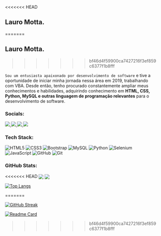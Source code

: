 <<<<<<< HEAD
## Lauro Motta. 
=======
## Lauro Motta.
>>>>>>> bf46d4f59900ca7427216f3ef859c6377f1b8fff
<!-- <img src="https://i.postimg.cc/TP8KRR1T/Motta-program-on-computer-cool-colourful-animation-character-co-ba6a04ec-1cb1-46c8-abfc-8b8f9b806afb.png" width="50px"  height="50px"/> -->

  `Sou um entusiasta apaixonado por desenvolvimento de software` e tive a oportunidade de iniciar minha jornada nessa área em 2019, trabalhando com VBA. Desde então, tenho procurado constantemente ampliar meus conhecimentos e habilidades, adquirindo conhecimento em __HTML, CSS, Python, MySQL e outras linguagem de programação relevantes__ para o desenvolvimento de software.


### Socials:

<a href= 'https://www.linkedin.com/in/lauromotta'>
  <img src="https://img.shields.io/badge/linkedin-%230077B5.svg?style=for-the-badge&logo=linkedin&logoColor=white">
</a>


<a href= 'mailto:lauropmotta@gmail.com'>
  
  <img src="https://img.shields.io/badge/Gmail-D14836?style=for-the-badge&logo=gmail&logoColor=white">
</a>


<a href= 'https://www.instagram.com/lauromotta/'>
  <img src="https://img.shields.io/badge/Instagram-%23E4405F.svg?style=for-the-badge&logo=Instagram&logoColor=white">
</a>

<a href= 'https://wa.me/5521987189591'>
  <img src="https://img.shields.io/badge/WhatsApp-25D366?style=for-the-badge&logo=whatsapp&logoColor=white">
</a>


### Tech Stack:


<!-- <img src="https://img2.gratispng.com/20180802/tpl/kisspng-logo-html5-brand-clip-art-%E6%9D%89-%E5%B1%B1-%E8%89%AF-%E9%9B%84-5b62be01b565d5.334247781533197825743.jpg" width="10%">
<img src="https://img.favpng.com/14/24/13/css3-cascading-style-sheets-logo-html-markup-language-png-favpng-Tz7AH52MR4DVA6tRKXjDuWuYs.jpg" width="10%"> -->
![HTML5](https://img.shields.io/badge/html5-%23E34F26.svg?style=for-the-badge&logo=html5&logoColor=white) 
![CSS3](https://img.shields.io/badge/css3-%231572B6.svg?style=for-the-badge&logo=css3&logoColor=white) 
![Bootstrap](https://img.shields.io/badge/bootstrap-%23563D7C.svg?style=for-the-badge&logo=bootstrap&logoColor=white)
![MySQL](https://img.shields.io/badge/mysql-%23000000.svg?style=for-the-badge&logo=mysql&logoColor=white)
![Python](https://img.shields.io/badge/python-3670A0?style=for-the-badge&logo=python&logoColor=ffdd54)
![Selenium](https://img.shields.io/badge/-selenium-%43B02A?style=for-the-badge&logo=selenium&logoColor=white)
![JavaScript](https://img.shields.io/badge/javascript-%23323330.svg?style=for-the-badge&logo=javascript&logoColor=%23F7DF1E)
![GitHub](https://img.shields.io/badge/github-%23121011.svg?style=for-the-badge&logo=github&logoColor=white)
![Git](https://img.shields.io/badge/git-%23F05033.svg?style=for-the-badge&logo=git&logoColor=white)

### GitHub Stats:
<p>
<<<<<<< HEAD
<img src="https://github-readme-streak-stats.herokuapp.com/?user=lauromotta&theme=blue-green&show_icons=true" align="center">
<img src="https://github-readme-stats.vercel.app/api?username=lauromotta&theme=blue-green&show_icons=true&include_all_commits=false&count_private=false" align="center">


[![Top Langs](https://github-readme-stats.vercel.app/api/top-langs/?username=lauromotta&theme=blue-green&langs_count=10)](https://github.com/lauromotta)
</p>
=======
<!-- <img src="https://github-readme-streak-stats.herokuapp.com/?user=lauromotta&theme=blue-green&show_icons=true" align="center"> -->
  

<!-- <img src="https://github-readme-stats.vercel.app/api?username=lauromotta&theme=blue-green&show_icons=true&include_all_commits=false&count_private=false" align="center"> -->

[![GitHub Streak](https://github-readme-streak-stats.herokuapp.com?user=lauromotta&theme=transparent&border_radius=4&locale=pt_BR&mode=weekly&exclude_days=Sun%2CMon%2CTue%2CWed%2CThu%2CFri%2CSat)](https://git.io/streak-stats)
  
[![Readme Card](https://github-readme-stats.vercel.app/api/pin/?username=lauromotta&repo=github-readme-stats)](https://github.com/anuraghazra/github-readme-stats)
<!-- [![Top Langs](https://github-readme-stats.vercel.app/api/top-langs/?username=lauromotta&layout=compact&theme=radical)](https://github.com/anuraghazra/github-readme-stats)  -->
<!-- [![Harlok's wakatime stats](https://github-readme-stats.vercel.app/api/wakatime?username=lauromotta)](https://github.com/lauromotta) -->
<!-- [![Top Langs](https://github-readme-stats.vercel.app/api/top-langs/?username=lauromotta&theme=blue-green&langs_count=10)](https://github.com/lauromotta) -->
</p>

<!-- <p>
<img src="https://github-readme-stats.vercel.app/api/top-langs/?username=lauromotta&theme=blue-green&show_icons=true&include_all_commits=false&count_private=false&layout=compact" align="center">

</p> -->

<!--  <picture>
  <source media="(prefers-color-scheme: dark)" srcset="https://raw.githubusercontent.com/platane/platane/output/github-contribution-grid-snake-dark.svg">
  <source media="(prefers-color-scheme: light)" srcset="https://raw.githubusercontent.com/platane/platane/output/github-contribution-grid-snake.svg">
  <img alt="github contribution grid snake animation" src="https://raw.githubusercontent.com/platane/platane/output/github-contribution-grid-snake.svg">
</picture>  -->
>>>>>>> bf46d4f59900ca7427216f3ef859c6377f1b8fff
